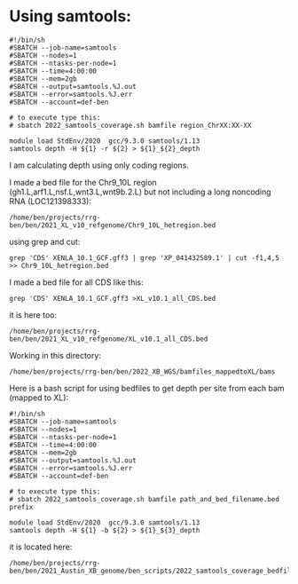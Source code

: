 # Using samtools:
```
#!/bin/sh
#SBATCH --job-name=samtools
#SBATCH --nodes=1
#SBATCH --ntasks-per-node=1
#SBATCH --time=4:00:00
#SBATCH --mem=2gb
#SBATCH --output=samtools.%J.out
#SBATCH --error=samtools.%J.err
#SBATCH --account=def-ben

# to execute type this:
# sbatch 2022_samtools_coverage.sh bamfile region_ChrXX:XX-XX

module load StdEnv/2020  gcc/9.3.0 samtools/1.13
samtools depth -H ${1} -r ${2} > ${1}_${2}_depth
```

I am calculating depth using only coding regions.

I made a bed file for the Chr9_10L region (gh1.L,arf1.L,nsf.L,wnt3.L,wnt9b.2.L) but not including a long noncoding RNA (LOC121398333):
```
/home/ben/projects/rrg-ben/ben/2021_XL_v10_refgenome/Chr9_10L_hetregion.bed
```
using grep and cut:
```
grep 'CDS' XENLA_10.1_GCF.gff3 | grep 'XP_041432589.1' | cut -f1,4,5 >> Chr9_10L_hetregion.bed
```
I made a bed file for all CDS like this:
```
grep 'CDS' XENLA_10.1_GCF.gff3 >XL_v10.1_all_CDS.bed
```
it is here too:
```
/home/ben/projects/rrg-ben/ben/2021_XL_v10_refgenome/XL_v10.1_all_CDS.bed
```

Working in this directory:
```
/home/ben/projects/rrg-ben/ben/2022_XB_WGS/bamfiles_mappedtoXL/bams
```

Here is a bash script for using bedfiles to get depth per site from each bam (mapped to XL):
```
#!/bin/sh
#SBATCH --job-name=samtools
#SBATCH --nodes=1
#SBATCH --ntasks-per-node=1
#SBATCH --time=4:00:00
#SBATCH --mem=2gb
#SBATCH --output=samtools.%J.out
#SBATCH --error=samtools.%J.err
#SBATCH --account=def-ben

# to execute type this:
# sbatch 2022_samtools_coverage.sh bamfile path_and_bed_filename.bed prefix

module load StdEnv/2020  gcc/9.3.0 samtools/1.13
samtools depth -H ${1} -b ${2} > ${1}_${3}_depth
```
it is located here:
```
/home/ben/projects/rrg-ben/ben/2021_Austin_XB_genome/ben_scripts/2022_samtools_coverage_bedfile.sh
```
